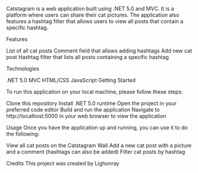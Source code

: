 Catstagram is a web application built using .NET 5.0 and MVC. It is a platform where users can share their cat pictures. The application also features a hashtag filter that allows users to view all posts that contain a specific hashtag.

Features

List of all cat posts
Comment field that allows adding hashtags
Add new cat post
Hashtag filter that lists all posts containing a specific hashtag

Technologies

.NET 5.0
MVC
HTML/CSS
JavaScript
Getting Started

To run this application on your local machine, please follow these steps:

Clone this repository
Install .NET 5.0 runtime
Open the project in your preferred code editor
Build and run the application
Navigate to http://localhost:5000 in your web browser to view the application

Usage
Once you have the application up and running, you can use it to do the following:

View all cat posts on the Catstagram Wall
Add a new cat post with a picture and a comment (hashtags can also be added)
Filter cat posts by hashtag


Credits
This project was created by Lighonray
